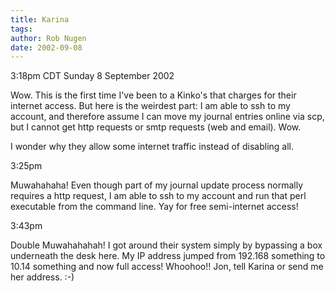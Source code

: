 ```yaml
---
title: Karina
tags: 
author: Rob Nugen
date: 2002-09-08
---
```


<p class=date>3:18pm CDT Sunday 8 September 2002</p>

<p>Wow.  This is the first time I've been to a Kinko's that charges
for their internet access.  But here is the weirdest part: I am able
to ssh to my account, and therefore assume I can move my journal
entries online via scp, but I cannot get http requests or smtp
requests (web and email).  Wow.</p>

<p>I wonder why they allow some internet traffic instead of disabling
all.</p>

<p class=date>3:25pm</p>

<p>Muwahahaha! Even though part of my journal update process normally
requires a http request, I am able to ssh to my account and run that
perl executable from the command line.  Yay for free semi-internet
access!</p>

<p class=date>3:43pm</p>

<p>Double Muwahahahah!  I got around their system simply by bypassing
a box underneath the desk here.  My IP address jumped from 192.168
something to 10.14 something and now full access!  Whoohoo!!  Jon,
tell Karina or send me her address.  :-)</p>
